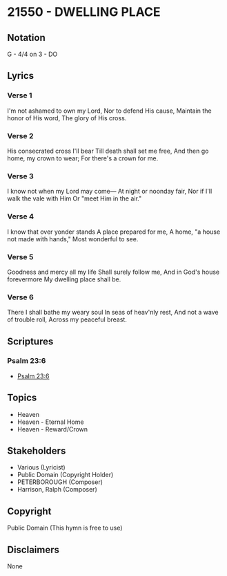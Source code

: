 # 21550 - DWELLING PLACE

## Notation

G - 4/4 on 3 - DO

## Lyrics

### Verse 1

I'm not ashamed to own my Lord, Nor to defend His cause, Maintain the honor of His word, The glory of His cross.

### Verse 2

His consecrated cross I'll bear Till death shall set me free, And then go home, my crown to wear; For there's a crown for me.

### Verse 3

I know not when my Lord may come— At night or noonday fair, Nor if I'll walk the vale with Him Or "meet Him in the air."

### Verse 4

I know that over yonder stands A place prepared for me, A home, "a house not made with hands," Most wonderful to see.

### Verse 5

Goodness and mercy all my life Shall surely follow me, And in God's house forevermore My dwelling place shall be.


### Verse 6

There I shall bathe my weary soul In seas of heav'nly rest, And not a wave of trouble roll, Across my peaceful breast.


## Scriptures

### Psalm 23:6

- [Psalm 23:6](https://www.biblegateway.com/passage/?search=Psalm%2023%3A6)


## Topics

- Heaven
- Heaven - Eternal Home
- Heaven - Reward/Crown

## Stakeholders

- Various (Lyricist)
- Public Domain (Copyright Holder)
- PETERBOROUGH (Composer)
- Harrison, Ralph  (Composer)

## Copyright

Public Domain
(This hymn is free to use)

## Disclaimers

None

